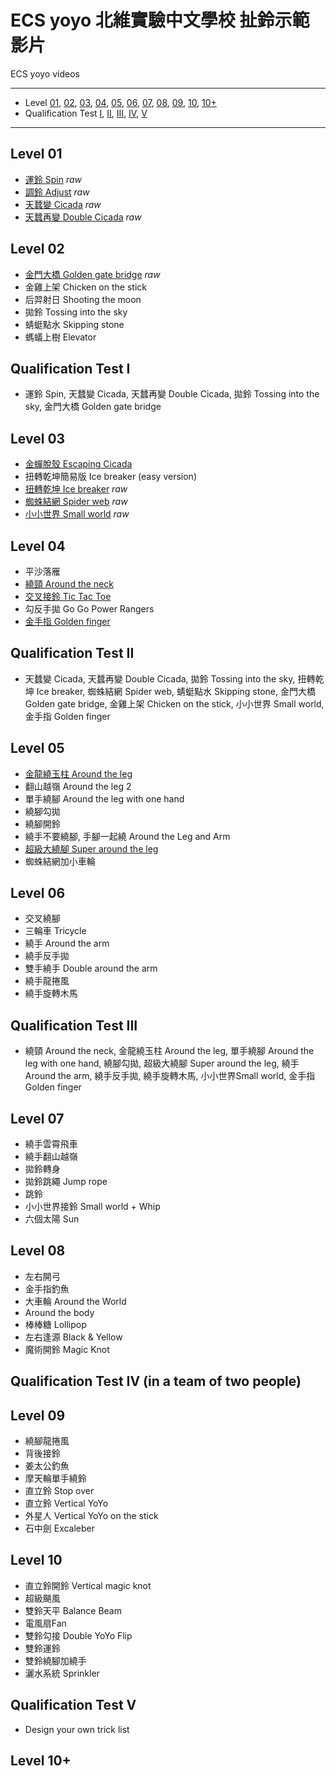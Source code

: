 # ECS yoyo 北維實驗中文學校 扯鈴示範影片
ECS yoyo videos

---
- Level [01](#ll01), [02](#ll02), [03](#ll03), [04](#ll04), [05](#ll05), [06](#ll06), [07](#ll07), [08](#ll08), [09](#ll09), [10](#ll10), [10+](#ll10+)
- Qualification Test [I](#q01), [II](#q02), [III](#q03), [IV](#q04), [V](#q05)
---

<a name="ll01"></a>
## Level 01
- [運鈴 Spin](https://youtu.be/2L3DUwRd5E0) _raw_
- [調鈴 Adjust](https://youtu.be/2L3DUwRd5E0) _raw_
- [天蠺變 Cicada](https://youtu.be/RQoYQ50tAPc) _raw_
- [天蠺再變 Double Cicada](https://youtu.be/RQoYQ50tAPc) _raw_

<a name="ll02"></a>
## Level 02
- [金門大橋 Golden gate bridge](https://youtu.be/3srsMhELt9I) _raw_
- 金雞上架 Chicken on the stick
- 后羿射日 Shooting the moon
- 拋鈴 Tossing into the sky
- 蜻蜓點水 Skipping stone
- 螞蟻上樹 Elevator

<a name="q01"></a>
## Qualification Test I
- 運鈴 Spin, 天蠺變 Cicada, 天蠺再變 Double Cicada, 拋鈴 Tossing into the sky, 金門大橋 Golden gate bridge

<a name="ll03"></a>
## Level 03
- [金蟬脫殼 Escaping Cicada](https://youtu.be/j4Y9ylM1UQA)
- 扭轉乾坤簡易版 Ice breaker (easy version)
- [扭轉乾坤 Ice breaker](https://youtu.be/LGwzy2c0E9s) _raw_
- [蜘蛛結網 Spider web](https://youtu.be/_zdZJ2GFNVU) _raw_
- [小小世界 Small world](https://youtu.be/5GLAHdt65Ew) _raw_

<a name="ll04"></a>
## Level 04
- 平沙落雁
- [繞頸 Around the neck](https://youtu.be/ZRYEMFpZJG4)
- [交叉接鈴 Tic Tac Toe](https://youtu.be/9OW7Hq52Pkc)
- 勾反手拋 Go Go Power Rangers
- [金手指 Golden finger](https://youtu.be/12BjduEY-kA)

<a name="q02"></a>
## Qualification Test II
- 天蠺變 Cicada, 天蠺再變 Double Cicada, 拋鈴 Tossing into the sky, 扭轉乾坤 Ice breaker, 蜘蛛結網 Spider web, 蜻蜓點水 Skipping stone, 金門大橋 Golden gate bridge, 金雞上架 Chicken on the stick, 小小世界 Small world, 金手指 Golden finger

<a name="ll05"></a>
## Level 05
- [金龍繞玉柱 Around the leg](https://youtu.be/I8W7enNvJ68)
- 翻山越嶺 Around the leg 2
- 單手繞腳 Around the leg with one hand
- 繞腳勾拋
- 繞腳開鈴
- 繞手不要繞腳, 手腳一起繞 Around the Leg and Arm
- [超級大繞腳 Super around the leg](https://youtu.be/fubA4Ni-K6s)
- 蜘蛛結網加小車輪

<a name="ll06"></a>
## Level 06
- 交叉繞腳
- 三輪車 Tricycle
- 繞手 Around the arm
- 繞手反手拋
- 雙手繞手 Double around the arm
- 繞手龍捲風
- 繞手旋轉木馬

<a name="q03"></a>
## Qualification Test III
- 繞頸 Around the neck, 金龍繞玉柱 Around the leg, 單手繞腳 Around the leg with one hand, 繞腳勾拋, 超級大繞腳 Super around the leg, 繞手 Around the arm, 繞手反手拋, 繞手旋轉木馬, 小小世界Small world, 金手指 Golden finger

<a name="ll07"></a>
## Level 07
- 繞手雲霄飛車
- 繞手翻山越嶺
- 拋鈴轉身
- 拋鈴跳繩 Jump rope
- 跳鈴
- 小小世界接鈴 Small world + Whip
- 六個太陽 Sun

<a name="ll08"></a>
## Level 08
- 左右開弓
- 金手指釣魚
- 大車輪 Around the World
- Around the body
- 棒棒糖 Lollipop
- 左右逢源 Black & Yellow
- 魔術開鈴 Magic Knot

<a name="q04"></a>
## Qualification Test IV (in a team of two people)

<a name="ll09"></a>
## Level 09
- 繞腳龍捲風
- 背後接鈴
- 姜太公釣魚
- 摩天輪單手繞鈴
- 直立鈴 Stop over
- 直立鈴 Vertical YoYo
- 外星人 Vertical YoYo on the stick
- 石中劍 Excaleber

<a name="ll10"></a>
## Level 10
- 直立鈴開鈴 Vertical magic knot
- 超級颶風
- 雙鈴天平 Balance Beam
- 電風扇Fan
- 雙鈴勾接 Double YoYo Flip
- 雙鈴運鈴
- 雙鈴繞腳加繞手
- 灑水系統 Sprinkler

<a name="q05"></a>
## Qualification Test V
- Design your own trick list

<a name="ll10+"></a>
## Level 10+
